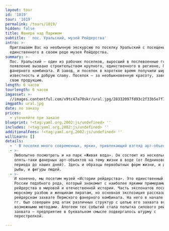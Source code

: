 ```yaml
---
layout: tour
id: '1019'
tour: '1019'
permalink: /tours/1019/
hidden: false
title: Фанера над Парижем
subtitle: ' пос. Уральский, музей Рейдерства'
intro: >-
  Приглашаем Вас на необычную экскурсию по поселку Уральский с посещением
  единственного в своем роде музея Рейдерства.
summary: >-
  Пос. Уральский – один из рабочих поселков, выросший в послевоенные годы. Его
  появление вызвано строительством крупного, единственного в регионе, Пермского
  фанерного комбината. И завод, и поселок в короткое время получили широкую
  известность и добрую славу. Поселок – за необыкновенную красоту, завод – за
  свою продукцию.
length: 6 часов
tourlength: 6 часов
imgasset: >-
  //images.contentful.com/x9tc47a70skr/ural.jpg/28332097fd93c2f33b5e7f735a3a2e11/ural.jpg
imgpath: ural.jpg
date: по заказу
prices:
  - уточняйте при заказе
blueprint: !<tag:yaml.org,2002:js/undefined> ''
includes: !<tag:yaml.org,2002:js/undefined> ''
additionalFees: !<tag:yaml.org,2002:js/undefined> ''
willLearn: []
details:
  - ' В поселке много современных, ярких, привлекающий взгляд арт-объектов. Так, например, мы увидим фанерную Эйфелеву башню, раскрашенную во все цвета радуги. Градообразующее предприятие поселка Уральский - фанерный комбинат. Местные уже придумали примету - перед важными событиями они идут к башне, чтобы не пролететь как фанера над Парижем.'
  - >-
    Любопытно посмотреть и на парк «Живая вода». Он состоит из нескольких
    опять-таки фанерных арт-объектов на тему жизни в воде (от Ледникового
    периода до наших дней). Здесь и образцы первобытных форм жизни, и диковинные
    рыбы, и фигуры людей.
  - >-
    И конечно, мы посетим музей «Истории рейдерства». Это единственный музей в
    России подобного рода, который знакомит с наиболее яркими примерами
    рейдерства в мировой и отечественной истории. Часть экспонатов посвящена
    морскому разбою и женщинам пиратам, но основная экспозиция рассказывает о
    рейдерском захвате Пермского фанерного комбината. На него в начале 2000-х
    гг. был совершен ряд атак различных структур с целью его захвата всеми
    возможными методами. Апогеем тех событий стала попытка силового рейдерского
    захвата – предприятие в буквальном смысле подвергалось штурму с
    перестрелкой. 

---
```

